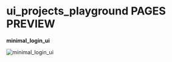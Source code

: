 # ui_projects_playground PAGES PREVIEW

**minimal_login_ui**

![minimal_login_ui](https://user-images.githubusercontent.com/55464927/185789151-b3ede8ba-c16e-4747-85c1-c04afe921b70.png)
